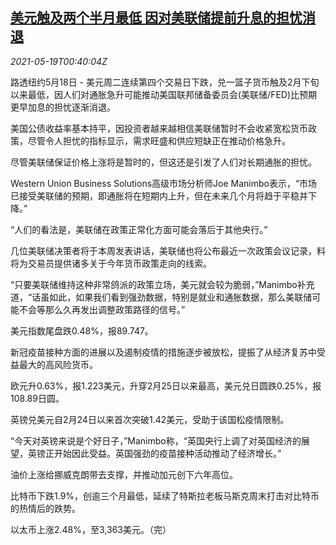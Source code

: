 <!--1621386063000-->
[美元触及两个半月最低 因对美联储提前升息的担忧消退](https://cn.reuters.com/article/forex-close-0518-tues-idCNKCS2D0016)
------

<div><i>2021-05-19T00:40:04Z</i></div><p>路透纽约5月18日 - 美元周二连续第四个交易日下跌，兑一篮子货币触及2月下旬以来最低，因人们对通胀急升可能推动美国联邦储备委员会(美联储/FED)比预期更早加息的担忧逐渐消退。</p><p>美国公债收益率基本持平，因投资者越来越相信美联储暂时不会收紧宽松货币政策，尽管令人担忧的指标显示，需求旺盛和供应短缺正在推动价格急升。</p><p>尽管美联储保证价格上涨将是暂时的，但这还是引发了人们对长期通胀的担忧。</p><p>Western Union Business Solutions高级市场分析师Joe Manimbo表示，“市场已接受美联储的预期，即通胀将在短期内上升，但在未来几个月将趋于平稳并下降。”</p><p>“人们的看法是，美联储在政策正常化方面可能会落后于其他央行。”</p><p>几位美联储决策者将于本周发表讲话，美联储也将公布最近一次政策会议记录，料将为交易员提供诸多关于今年货币政策走向的线索。</p><p>“只要美联储维持这种非常鸽派的政策立场，美元就会较为脆弱，”Manimbo补充道，“话虽如此，如果我们看到强劲数据，特别是就业和通胀数据，那么美联储可能不会等那么久再发出调整政策路径的信号。”</p><p>美元指数尾盘跌0.48%，报89.747。</p><p>新冠疫苗接种方面的进展以及遏制疫情的措施逐步被放松，提振了从经济复苏中受益最大的高风险货币。</p><p>欧元升0.63%，报1.223美元，升穿2月25日以来最高，美元兑日圆跌0.25%，报108.89日圆。</p><p>英镑兑美元自2月24日以来首次突破1.42美元，受助于该国松疫情限制。</p><p>“今天对英镑来说是个好日子，”Manimbo称，“英国央行上调了对英国经济的展望，英镑正开始因此受益。英国强劲的疫苗接种活动推动了经济增长。”</p><p>油价上涨给挪威克朗带去支撑，并推动加元创下六年高位。</p><p>比特币下跌1.9%，创逾三个月最低，延续了特斯拉老板马斯克周末打击对比特币的热情后的跌势。</p><p>以太币上涨2.48%，至3,363美元。（完）</p>
